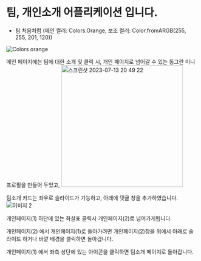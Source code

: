 # 팀, 개인소개 어플리케이션 입니다.
- 팀 처음처럼 (메인 컬러: Colors.Orange, 보조 컬러: Color.fromARGB(255, 255, 201, 120))
  
 ![Colors orange](https://github.com/mmlocc/detail_1/assets/111124140/36e66312-dba6-4525-9551-eb25cd568c01)


메인 페이지에는 팀에 대한 소개 및 클릭 시, 개인 페이지로 넘어갈 수 있는 동그란 미니 프로필을 만들어 두었고,
<img width="320" alt="스크린샷 2023-07-13 20 49 22" src="https://github.com/mmlocc/detail_1/assets/111124140/35f370ca-7f05-42ac-8066-1a8a460e53a2">



팀소개 카드는 좌우로 슬라이드가 가능하고, 아래에 댓글 창을 추가하였습니다.
![이미지 2](https://github.com/mmlocc/detail_1/assets/111124140/2d7bf676-2a0c-4669-9715-8c6ec5dd0faf)


개인페이지(1) 하단에 있는 화살표 클릭시 개인페이지(2)로 넘어가게됩니다.

개인페이지(2) 에서 개인페이지(1)로 돌아가려면 개인페이지(2)창을 위에서 아래로 슬라이드 하거나 바깥 배경을 클릭하면 돌아갑니다.

개인페이지(1) 에서 좌측 상단에 있는 아이콘을 클릭하면 팀소개 페이지로 돌아갑니다.
